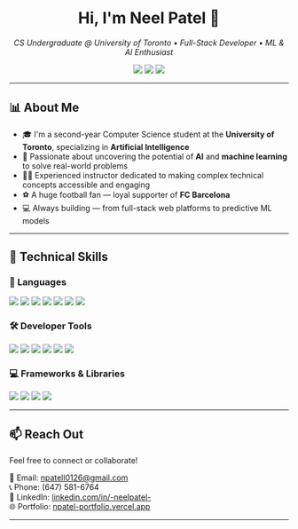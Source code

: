 <h1 align="center">Hi, I'm Neel Patel 👋</h1>

<p align="center">
  <em>CS Undergraduate @ University of Toronto • Full-Stack Developer • ML & AI Enthusiast</em>
</p>

<p align="center">
  <a href="https://npatel-portfolio.vercel.app" target="_blank"><img src="https://img.shields.io/badge/Portfolio-%23000000.svg?&style=for-the-badge&logo=vercel&logoColor=white" /></a>
  <a href="https://www.linkedin.com/in/-neelpatel-" target="_blank"><img src="https://img.shields.io/badge/LinkedIn-%230077B5.svg?&style=for-the-badge&logo=linkedin&logoColor=white" /></a>
  <a href="https://github.com/npatel0126" target="_blank"><img src="https://img.shields.io/badge/GitHub-%23121011.svg?&style=for-the-badge&logo=github&logoColor=white" /></a>
</p>

---

## 📊 About Me

- 🎓 I'm a second-year Computer Science student at the **University of Toronto**, specializing in **Artificial Intelligence**
- 🤖 Passionate about uncovering the potential of **AI** and **machine learning** to solve real-world problems
- 👨‍🏫 Experienced instructor dedicated to making complex technical concepts accessible and engaging
- ⚽ A huge football fan — loyal supporter of **FC Barcelona**
- 💻 Always building — from full-stack web platforms to predictive ML models

---

## 🚀 Technical Skills

### 🧠 Languages
<p align="left">
  <img src="https://img.shields.io/badge/Python-%2314354C.svg?&style=for-the-badge&logo=python&logoColor=white" />
  <img src="https://img.shields.io/badge/Java-%23ED8B00.svg?&style=for-the-badge&logo=java&logoColor=white" />
  <img src="https://img.shields.io/badge/HTML5-%23E34F26.svg?&style=for-the-badge&logo=html5&logoColor=white" />
  <img src="https://img.shields.io/badge/CSS3-%231572B6.svg?&style=for-the-badge&logo=css3&logoColor=white" />
  <img src="https://img.shields.io/badge/JavaScript-%23F7DF1E.svg?&style=for-the-badge&logo=javascript&logoColor=black" />
  <img src="https://img.shields.io/badge/TypeScript-%23007ACC.svg?&style=for-the-badge&logo=typescript&logoColor=white" />
  <img src="https://img.shields.io/badge/SQL-%230074D9.svg?&style=for-the-badge&logo=sqlite&logoColor=white" />
</p>

### 🛠 Developer Tools
<p align="left">
  <img src="https://img.shields.io/badge/Git-%23F05032.svg?&style=for-the-badge&logo=git&logoColor=white" />
  <img src="https://img.shields.io/badge/VS%20Code-%23007ACC.svg?&style=for-the-badge&logo=visual-studio-code&logoColor=white" />
  <img src="https://img.shields.io/badge/Eclipse-%232C2255.svg?&style=for-the-badge&logo=eclipse&logoColor=white" />
  <img src="https://img.shields.io/badge/WebStorm-%23000000.svg?&style=for-the-badge&logo=webstorm&logoColor=white" />
  <img src="https://img.shields.io/badge/Jupyter-%23F37626.svg?&style=for-the-badge&logo=jupyter&logoColor=white" />
  <img src="https://img.shields.io/badge/PyCharm-%23000000.svg?&style=for-the-badge&logo=pycharm&logoColor=white" />
</p>

### 💻 Frameworks & Libraries
<p align="left">
  <img src="https://img.shields.io/badge/React-%2361DAFB.svg?&style=for-the-badge&logo=react&logoColor=black" />
  <img src="https://img.shields.io/badge/Next.js-%23000000.svg?&style=for-the-badge&logo=next.js&logoColor=white" />
  <img src="https://img.shields.io/badge/Node.js-%23339933.svg?&style=for-the-badge&logo=node.js&logoColor=white" />
  <img src="https://img.shields.io/badge/TailwindCSS-%2306B6D4.svg?&style=for-the-badge&logo=tailwind-css&logoColor=white" />
</p>

---

## 📫 Reach Out

Feel free to connect or collaborate!

📩 Email: npatell0126@gmail.com  
📞 Phone: (647) 581-6764  
🔗 LinkedIn: [linkedin.com/in/-neelpatel-](https://www.linkedin.com/in/-neelpatel-)  
🌐 Portfolio: [npatel-portfolio.vercel.app](https://npatel-portfolio.vercel.app)

---
